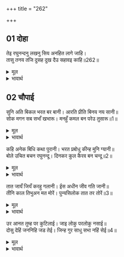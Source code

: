 +++
title = "262"

+++


## 01 दोहा
तेइ रघुनन्दनु लखनु सिय अनहित लागे जाहि।  
तासु तनय तजि दुसह दुख दैउ सहावइ काहि॥262॥  

<details><summary>मूल</summary>

तेइ रघुनन्दनु लखनु सिय अनहित लागे जाहि।  
तासु तनय तजि दुसह दुख दैउ सहावइ काहि॥262॥  
</details>

<details><summary>भावार्थ</summary>

वे ही श्री रघुनन्दन, लक्ष्मण और सीता जिसको शत्रु जान पडे, उस कैकेयी के पुत्र मुझको छोडकर दैव दुःसह दुःख और किसे सहावेगा?॥262॥  
</details>





## 02 चौपाई
सुनि अति बिकल भरत बर बानी। आरति प्रीति बिनय नय सानी॥  
सोक मगन सब सभाँ खभारू। मनहुँ कमल बन परेउ तुसारू॥1॥  

<details><summary>मूल</summary>

सुनि अति बिकल भरत बर बानी। आरति प्रीति बिनय नय सानी॥  
सोक मगन सब सभाँ खभारू। मनहुँ कमल बन परेउ तुसारू॥1॥  
</details>

<details><summary>भावार्थ</summary>

अत्यन्त व्याकुल तथा दुःख, प्रेम, विनय और नीति में सनी हुई भरतजी की श्रेष्ठ वाणी सुनकर सब लोग शोक में मग्न हो गए, सारी सभा में विषाद छा गया। मानो कमल के वन पर पाला पड गया हो॥1॥  
</details>

कहि अनेक बिधि कथा पुरानी। भरत प्रबोधु कीन्ह मुनि ग्यानी॥  
बोले उचित बचन रघुनन्दू। दिनकर कुल कैरव बन चन्दू॥2॥  

<details><summary>मूल</summary>

कहि अनेक बिधि कथा पुरानी। भरत प्रबोधु कीन्ह मुनि ग्यानी॥  
बोले उचित बचन रघुनन्दू। दिनकर कुल कैरव बन चन्दू॥2॥  
</details>

<details><summary>भावार्थ</summary>

तब ज्ञानी मुनि वशिष्ठजी ने अनेक प्रकार की पुरानी (ऐतिहासिक) कथाएँ कहकर भरतजी का समाधान किया। फिर सूर्यकुल रूपी कुमुदवन के प्रफुल्लित करने वाले चन्द्रमा श्री रघुनन्दन उचित वचन बोले-॥2॥  
</details>

तात जायँ जियँ करहु गलानी। ईस अधीन जीव गति जानी॥  
तीनि काल तिभुअन मत मोरें। पुन्यसिलोक तात तर तोरें॥3॥  

<details><summary>मूल</summary>

तात जायँ जियँ करहु गलानी। ईस अधीन जीव गति जानी॥  
तीनि काल तिभुअन मत मोरें। पुन्यसिलोक तात तर तोरें॥3॥  
</details>

<details><summary>भावार्थ</summary>

हे तात! तुम अपने हृदय में व्यर्थ ही ग्लानि करते हो। जीव की गति को ईश्वर के अधीन जानो। मेरे मत में (भूत, भविष्य, वर्तमान) तीनों कालों और (स्वर्ग, पृथ्वी और पाताल) तीनों लोकों के सब पुण्यात्मा पुरुष तुम से नीचे हैं॥3॥  
</details>

उर आनत तुम्ह पर कुटिलाई। जाइ लोकु परलोकु नसाई॥  
दोसु देहिं जननिहि जड तेई। जिन्ह गुर साधु सभा नहिं सेई॥4॥  

<details><summary>मूल</summary>

उर आनत तुम्ह पर कुटिलाई। जाइ लोकु परलोकु नसाई॥  
दोसु देहिं जननिहि जड तेई। जिन्ह गुर साधु सभा नहिं सेई॥4॥  
</details>

<details><summary>भावार्थ</summary>

हृदय में भी तुम पर कुटिलता का आरोप करने से यह लोक (यहाँ के सुख, यश आदि) बिगड जाता है और परलोक भी नष्ट हो जाता है (मरने के बाद भी अच्छी गति नहीं मिलती)। माता कैकेयी को तो वे ही मूर्ख दोष देते हैं, जिन्होन्ने गुरु और साधुओं की सभा का सेवन नहीं किया है॥4॥  
</details>

